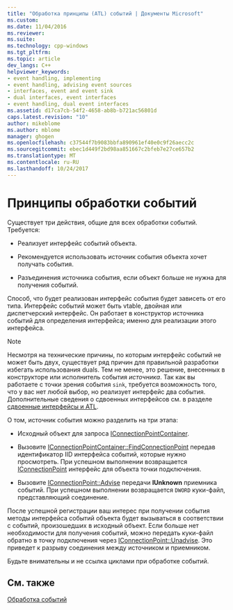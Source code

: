 ```yaml
---
title: "Обработка принципы (ATL) событий | Документы Microsoft"
ms.custom: 
ms.date: 11/04/2016
ms.reviewer: 
ms.suite: 
ms.technology: cpp-windows
ms.tgt_pltfrm: 
ms.topic: article
dev_langs: C++
helpviewer_keywords:
- event handling, implementing
- event handling, advising event sources
- interfaces, event and event sink
- dual interfaces, event interfaces
- event handling, dual event interfaces
ms.assetid: d17ca7cb-54f2-4658-ab8b-b721ac56801d
caps.latest.revision: "10"
author: mikeblome
ms.author: mblome
manager: ghogen
ms.openlocfilehash: c37544f7b9083bbfa890961ef40e0c9f26aecc2c
ms.sourcegitcommit: ebec1d449f2bd98aa851667c2bfeb7e27ce657b2
ms.translationtype: MT
ms.contentlocale: ru-RU
ms.lasthandoff: 10/24/2017
---
```

# <a name="event-handling-principles"></a>Принципы обработки событий
Существует три действия, общие для всех обработки событий. Требуется:  
  
-   Реализует интерфейс событий объекта.  
  
-   Рекомендуется использовать источник события объекта хочет получать события.  
  
-   Разъединения источника события, если объект больше не нужна для получения событий.  
  
 Способ, что будет реализован интерфейс события будет зависеть от его типа. Интерфейс событий может быть vtable, двойная или диспетчерский интерфейс. Он работает в конструктор источника событий для определения интерфейса; именно для реализации этого интерфейса.  
  
> [!NOTE]
>  Несмотря на технические причины, по которым интерфейс событий не может быть двух, существует ряд причин для правильной разработки избегать использования duals. Тем не менее, это решение, внесенных в конструкторе или исполнитель события *источника*. Так как вы работаете с точки зрения события `sink`, требуется возможность того, что у вас нет любой выбор, но реализует интерфейс два события. Дополнительные сведения о сдвоенных интерфейсов см. в разделе [сдвоенные интерфейсы и ATL](../atl/dual-interfaces-and-atl.md).  
  
 О том, источник события можно разделить на три этапа:  
  
-   Исходный объект для запроса [IConnectionPointContainer](http://msdn.microsoft.com/library/windows/desktop/ms683857).  
  
-   Вызовите [IConnectionPointContainer::FindConnectionPoint](http://msdn.microsoft.com/library/windows/desktop/ms692476) передав идентификатор IID интерфейса событий, которые нужно просмотреть. При успешном выполнении возвращается [IConnectionPoint](http://msdn.microsoft.com/library/windows/desktop/ms694318) интерфейс для объекта точки подключения.  
  
-   Вызовите [IConnectionPoint::Advise](http://msdn.microsoft.com/library/windows/desktop/ms678815) передачи **IUnknown** приемника событий. При успешном выполнении возвращается `DWORD` куки-файл, представляющий соединение.  
  
 После успешной регистрации ваш интерес при получении события методы интерфейса событий объекта будет вызываться в соответствии с событий, произошедших в исходный объект. Если больше нет необходимости для получения событий, можно передать куки-файл обратно в точку подключения через [IConnectionPoint::Unadvise](http://msdn.microsoft.com/library/windows/desktop/ms686608). Это приведет к разрыву соединения между источником и приемником.  
  
 Будьте внимательны и не ссылка циклами при обработке событий.  
  
## <a name="see-also"></a>См. также  
 [Обработка событий](../atl/event-handling-and-atl.md)

